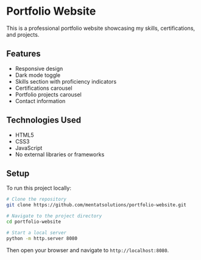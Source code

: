 # Portfolio Website

This is a professional portfolio website showcasing my skills, certifications, and projects.

## Features

- Responsive design
- Dark mode toggle
- Skills section with proficiency indicators
- Certifications carousel
- Portfolio projects carousel
- Contact information

## Technologies Used

- HTML5
- CSS3
- JavaScript
- No external libraries or frameworks

## Setup

To run this project locally:

```bash
# Clone the repository
git clone https://github.com/mentatsolutions/portfolio-website.git

# Navigate to the project directory
cd portfolio-website

# Start a local server
python -m http.server 8080
```

Then open your browser and navigate to `http://localhost:8080`.
